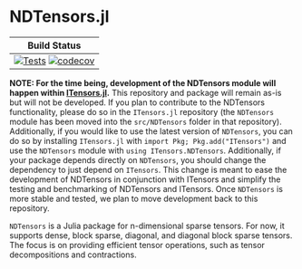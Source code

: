 # NDTensors.jl


| **Build Status**                                                                                |
|:-----------------------------------------------------------------------------------------------:|
| [![Tests](https://github.com/ITensor/NDTensors.jl/workflows/Tests/badge.svg)](https://github.com/ITensor/NDTensors.jl/actions?query=workflow%3ATests) [![codecov](https://codecov.io/gh/ITensor/NDTensors.jl/branch/master/graph/badge.svg)](https://codecov.io/gh/ITensor/NDTensors.jl) |

**NOTE: For the time being, development of the NDTensors module will happen within [ITensors.jl](https://github.com/ITensor/ITensors.jl).** This repository and package will remain as-is but will not be developed. If you plan to contribute to the NDTensors functionality, please do so in the `ITensors.jl` repository (the `NDTensors` module has been moved into the `src/NDTensors` folder in that repository). Additionally, if you would like to use the latest version of `NDTensors`, you can do so by installing `ITensors.jl` with `import Pkg; Pkg.add("ITensors")` and use the `NDTensors` module with `using ITensors.NDTensors`. Additionally, if your package depends directly on `NDTensors`, you should change the dependency to just depend on `ITensors`. This change is meant to ease the development of NDTensors in conjunction with ITensors and simplify the testing and benchmarking of NDTensors and ITensors. Once `NDTensors` is more stable and tested, we plan to move development back to this repository.

`NDTensors` is a Julia package for n-dimensional sparse tensors. For now, it supports dense, block sparse, diagonal, and diagonal block sparse tensors. The focus is on providing efficient tensor operations, such as tensor decompositions and contractions.

